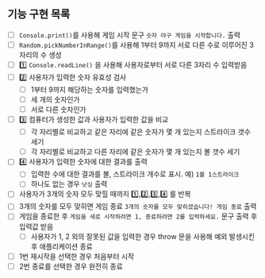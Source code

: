 ## 기능 구현 목록

- [ ] `Console.print()`를 사용해 게임 시작 문구 `숫자 야구 게임을 시작합니다.` 출력
- [ ] `Random.pickNumberInRange()`를 사용해 1부터 9까지 서로 다른 수로 이루어진 3자리의 수 생성
- [ ] 1️⃣ `Console.readLine()` 을 사용해 사용자로부터 서로 다른 3자리 수 입력받음
- [ ] 2️⃣ 사용자가 입력한 숫자 유효성 검사
  - [ ] 1부터 9까지 해당하는 숫자를 입력했는가
  - [ ] 세 개의 숫자인가
  - [ ] 서로 다른 숫자인가
- [ ] 3️⃣ 컴퓨터가 생성한 값과 사용자가 입력한 값을 비교
  - [ ] 각 자리별로 비교하고 같은 자리에 같은 숫자가 몇 개 있는지 스트라이크 갯수 세기
  - [ ] 각 자리별로 비교하고 다른 자리에 같은 숫자가 몇 개 있는지 볼 갯수 세기
- [ ] 4️⃣ 사용자가 입력한 숫자에 대한 결과를 출력
  - [ ] 입력한 수에 대한 결과를 볼, 스트라이크 개수로 표시. 예) `1볼 1스트라이크`
  - [ ] 하나도 없는 경우 `낫싱` 출력
- [ ] 사용자가 3개의 숫자 모두 맞힐 때까지 1️⃣,2️⃣,3️⃣,4️⃣ 를 반복
- [ ] 3개의 숫자를 모두 맞히면 게임 종료 `3개의 숫자를 모두 맞히셨습니다! 게임 종료` 출력
- [ ] 게임을 종료한 후 `게임을 새로 시작하려면 1, 종료하려면 2를 입력하세요.` 문구 출력 후 입력값 받음
  - [ ] 사용자가 1, 2 외의 잘못된 값을 입력한 경우 throw 문을 사용해 예외 발생시킨 후 애플리케이션 종료
- [ ] 1번 재시작을 선택한 경우 처음부터 시작
- [ ] 2번 종료를 선택한 경우 완전히 종료
